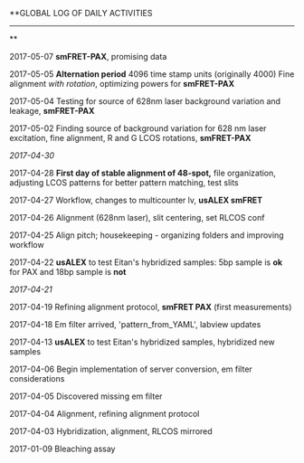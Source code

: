 **GLOBAL LOG OF DAILY ACTIVITIES

--------------------------------------------------------------------------------
**


2017-05-07  **smFRET-PAX**, promising data

2017-05-05  **Alternation period** 4096 time stamp units (originally 4000)
            Fine alignment *with rotation*, optimizing powers for **smFRET-PAX**

2017-05-04  Testing for source of 628nm laser background variation and leakage,
            **smFRET-PAX**

2017-05-02  Finding source of background variation for 628 nm laser excitation,
            fine alignment, R and G LCOS rotations, **smFRET-PAX**

*2017-04-30*

2017-04-28  **First day of stable alignment of 48-spot,** file organization, adjusting LCOS patterns for better pattern matching,
            test slits

2017-04-27  Workflow, changes to multicounter lv, **usALEX smFRET**

2017-04-26  Alignment (628nm laser), slit centering, set RLCOS conf

2017-04-25  Align pitch; housekeeping - organizing folders and improving workflow

2017-04-22  **usALEX** to test Eitan's hybridized samples: 5bp sample is **ok**
            for PAX and 18bp sample is **not**

*2017-04-21*  

2017-04-19  Refining alignment protocol, **smFRET PAX** (first measurements)

2017-04-18  Em filter arrived, 'pattern_from_YAML', labview updates

2017-04-13  **usALEX** to test Eitan's hybridized samples, hybridized new samples

2017-04-06  Begin implementation of server conversion, em filter considerations  

2017-04-05  Discovered missing em filter

2017-04-04  Alignment, refining alignment protocol

2017-04-03  Hybridization, alignment, RLCOS mirrored

2017-01-09  Bleaching assay
